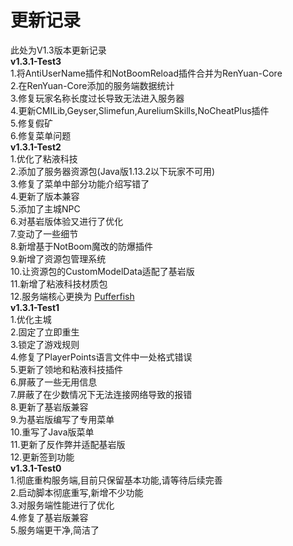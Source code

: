 # 更新记录
此处为V1.3版本更新记录<br>
**v1.3.1-Test3**<br>
1.将AntiUserName插件和NotBoomReload插件合并为RenYuan-Core<br>
2.在RenYuan-Core添加的服务端数据统计<br>
3.修复玩家名称长度过长导致无法进入服务器<br>
4.更新CMILib,Geyser,Slimefun,AureliumSkills,NoCheatPlus插件<br>
5.修复假矿<br>
6.修复菜单问题<br>
**v1.3.1-Test2**<br>
1.优化了粘液科技<br>
2.添加了服务器资源包(Java版1.13.2以下玩家不可用)<br>
3.修复了菜单中部分功能介绍写错了<br>
4.更新了版本兼容<br>
5.添加了主城NPC<br>
6.对基岩版体验又进行了优化<br>
7.变动了一些细节<br>
8.新增基于NotBoom魔改的防爆插件<br>
9.新增了资源包管理系统<br>
10.让资源包的CustomModelData适配了基岩版<br>
11.新增了粘液科技材质包<br>
12.服务端核心更换为 [Pufferfish](https://github.com/pufferfish-gg/Pufferfish)<br>
**v1.3.1-Test1**<br>
1.优化主城<br>
2.固定了立即重生<br>
3.锁定了游戏规则<br>
4.修复了PlayerPoints语言文件中一处格式错误<br>
5.更新了领地和粘液科技插件<br>
6.屏蔽了一些无用信息<br>
7.屏蔽了在少数情况下无法连接网络导致的报错<br>
8.更新了基岩版兼容<br>
9.为基岩版编写了专用菜单<br>
10.重写了Java版菜单<br>
11.更新了反作弊并适配基岩版<br>
12.更新签到功能<br>
**v1.3.1-Test0**<br>
1.彻底重构服务端,目前只保留基本功能,请等待后续完善<br>
2.启动脚本彻底重写,新增不少功能<br>
3.对服务端性能进行了优化<br>
4.修复了基岩版兼容<br>
5.服务端更干净,简洁了<br>
